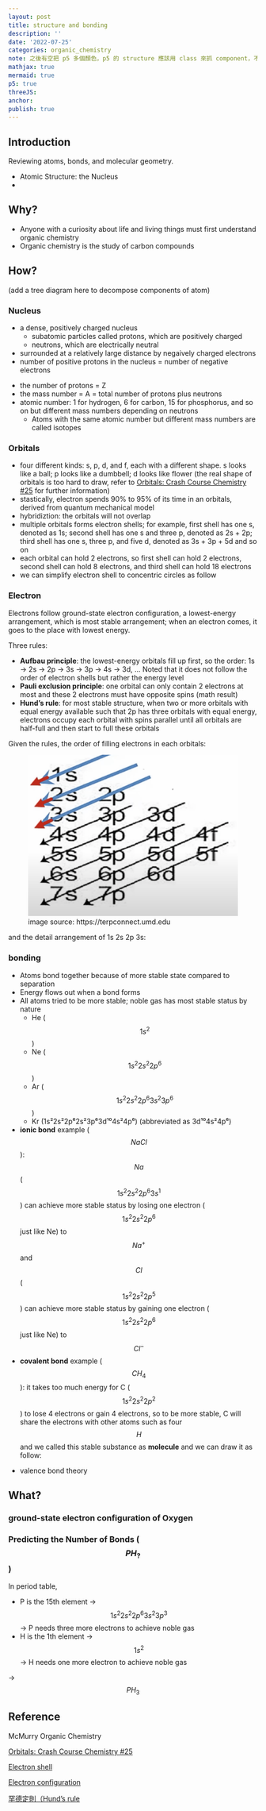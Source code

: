 ```yaml
---
layout: post
title: structure and bonding
description: ''
date: '2022-07-25'
categories: organic_chemistry
note: 之後有空把 p5 多個顏色，p5 的 structure 應該用 class 來抓 component，不應該是用 id，不過應該先了解 class 在前端 component 的意義是什麼，平常日的 computer day 可以來做；還要修 mathjax
mathjax: true
mermaid: true
p5: true
threeJS:
anchor:
publish: true
---
```


## Introduction

Reviewing atoms, bonds, and molecular geometry.

* Atomic Structure: the Nucleus
* 

## Why?

* Anyone with a curiosity about life and living things must first understand organic chemistry
* Organic chemistry is the study of carbon compounds

## How?

(add a tree diagram here to decompose components of atom)

### Nucleus

* a dense, positively charged nucleus
  * subatomic particles called protons, which are positively charged
  * neutrons, which are electrically neutral
* surrounded at a relatively large distance by negaively charged electrons
* number of positive protons in the nucleus = number of negative electrons

<div id='atom' class='h-screen justify-center items-center'>
  <div id='atom_toggle_erase' class=''></div>
  <div id='atom_image_save' class=''></div>
  <div id='atom_canvas' class='border'></div>
</div>

<script>
  const atom_id = 'atom'
  let atom = p5Draw('atom')
  let atomP5 = new p5(atom, atom_id);
</script>

* the number of protons = Z
* the mass number = A = total number of protons plus neutrons
* atomic number: 1 for hydrogen, 6 for carbon, 15 for phosphorus, and so on but different mass numbers depending on neutrons
  * Atoms with the same atomic number but different mass numbers are called isotopes

### Orbitals

* four different kinds: s, p, d, and f, each with a different shape. s looks like a ball; p looks like a dumbbell; d looks like flower (the real shape of orbitals is too hard to draw, refer to [Orbitals: Crash Course Chemistry #25](https://www.youtube.com/watch?v=cPDptc0wUYI) for further information)
* stastically, electron spends 90% to 95% of its time in an orbitals, derived from quantum mechanical model
* hybridiztion: the orbitals will not overlap
* multiple orbitals forms electron shells; for example, first shell has one s, denoted as 1s; second shell has one s and three p, denoted as 2s + 2p; third shell has one s, three p, and five d, denoted as 3s + 3p + 5d and so on
* each orbital can hold 2 electrons, so first shell can hold 2 electrons, second shell can hold 8 electrons, and third shell can hold 18 electrons
* we can simplify electron shell to concentric circles as follow

<div id='electron_shell' class='h-screen justify-center items-center'>
  <div id='electron_shell_toggle_erase' class=''></div>
  <div id='electron_shell_image_save' class=''></div>
  <div id='electron_shell_canvas' class='border'></div>
</div>

<script>
  const electron_shell_id = 'electron_shell'
  let electron_shell = p5Draw('electron_shell')
  let electronShellP5 = new p5(electron_shell, electron_shell_id);
</script>

### Electron

Electrons follow ground-state electron configuration, a lowest-energy arrangement, which is most stable arrangement; when an electron comes, it goes to the place with lowest energy.

Three rules:

* **Aufbau principle**: the lowest-energy orbitals fill up first, so the order: 1s -> 2s -> 2p -> 3s -> 3p -> 4s -> 3d, ... Noted that it does not follow the order of electron shells but rather the energy level
* **Pauli exclusion principle**: one orbital can only contain 2 electrons at most and these 2 electrons must have opposite spins (math result)
* **Hund’s rule**: for most stable structure, when two or more orbitals with equal energy available such that 2p has three orbitals with equal energy, electrons occupy each orbital with spins parallel until all orbitals are half-full and then start to full these orbitals

Given the rules, the order of filling electrons in each orbitals:

<figure>
  <img src="/assets/img/electron_configuration.png" alt="">
  <figcaption>image source: https://terpconnect.umd.edu</figcaption>
</figure>

and the detail arrangement of 1s 2s 2p 3s:

<div id='electron_detail_arrangement' class='h-screen justify-center items-center'>
  <div id='electron_detail_arrangement_toggle_erase' class=''></div>
  <div id='electron_detail_arrangement_image_save' class=''></div>
  <div id='electron_detail_arrangement_canvas' class='border'></div>
</div>

<script>
  const electronDetailArrangementId = 'electron_detail_arrangement'
  let electronDetailArrangementP5 = new p5(p5Draw(electronDetailArrangementId), electronDetailArrangementId);
</script>

### bonding

* Atoms bond together because of more stable state compared to separation
* Energy flows out when a bond forms
* All atoms tried to be more stable; noble gas has most stable status by nature
  * He ($$1s^2$$)
  * Ne ($$1s^2 2s^2 2p^6$$)
  * Ar ($$1s^2 2s^2 2p^6 3s^2 3p^6$$)
  * Kr (1s²2s²2p⁶2s²3p⁶3d¹⁰4s²4p⁶) (abbreviated as 3d¹⁰4s²4p⁶)
* **ionic bond** example ($$NaCl$$): $$Na$$ ($$1s^2 2s^2 2p^6 3s^1$$) can achieve more stable status by losing one electron ($$1s^2 2s^2 2p^6$$ just like Ne) to $$Na^+$$ and $$Cl$$ ($$1s^2 2s^2 2p^5$$) can achieve more stable status by gaining one electron ($$1s^2 2s^2 2p^6$$ just like Ne) to $$Cl^-$$
* **covalent bond** example ($$CH_4$$): it takes too much energy for C ($$1s^2 2s^2 2p^2$$) to lose 4 electrons or gain 4 electrons, so to be more stable, C will share the electrons with other atoms such as four $$H$$ and we called this stable substance as **molecule** and we can draw it as follow:

<div id='ch4' class='h-screen justify-center items-center'>
  <div id='ch4_toggle_erase' class=''></div>
  <div id='ch4_image_save' class=''></div>
  <div id='ch4_canvas' class='border'></div>
</div>

<script>
  const ch4Id = 'ch4'
  let ch4P5 = new p5(p5Draw(ch4Id), ch4Id);
</script>

* valence bond theory
## What?

### ground-state electron configuration of Oxygen

<div id='electron_configuration_of_oxygen' class='h-screen justify-center items-center'>
  <div id='electron_configuration_of_oxygen_toggle_erase' class=''></div>
  <div id='electron_configuration_of_oxygen_image_save' class=''></div>
  <div id='electron_configuration_of_oxygen_canvas' class='border'></div>
</div>

<script>
  const ElectronConfigurationOfOxygenId = 'electron_configuration_of_oxygen'
  let ElectronConfigurationOfOxygenP5 = new p5(p5Draw(ElectronConfigurationOfOxygenId), ElectronConfigurationOfOxygenId);
</script>

### Predicting the Number of Bonds ($$PH_?$$)

In period table,

* P is the 15th element -> $$1s^2 2s^2 2p^6 3s^2 3p^3$$ -> P needs three more electrons to achieve noble gas
* H is the 1th element -> $$1s^2$$ -> H needs one more electron to achieve noble gas

-> $$PH_3$$

## Reference

McMurry Organic Chemistry

[Orbitals: Crash Course Chemistry #25](https://www.youtube.com/watch?v=cPDptc0wUYI)

[Electron shell](https://en.wikipedia.org/wiki/Electron_shell)

[Electron configuration](https://en.wikipedia.org/wiki/Electron_configuration)

[罕德定則（Hund’s rule](https://highscope.ch.ntu.edu.tw/wordpress/?p=3485)
